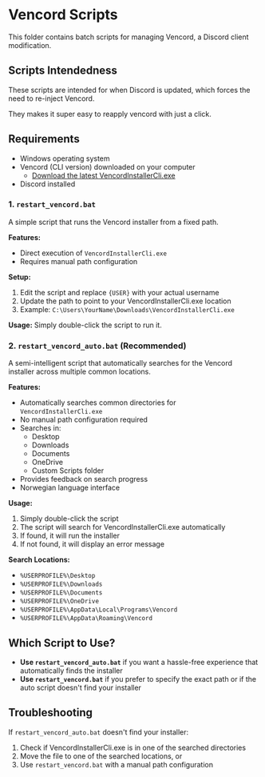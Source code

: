 # Vencord Scripts

This folder contains batch scripts for managing Vencord, a Discord client modification.

## Scripts Intendedness 
These scripts are intended for when Discord is updated, which forces the need to re-inject  Vencord.

They makes it super easy to reapply vencord with just a click.

## Requirements

- Windows operating system
- Vencord (CLI version) downloaded on your computer
    - [Download the latest VencordInstallerCli.exe](https://github.com/Vencord/Installer/releases/latest/download/VencordInstallerCli.exe)
- Discord installed


### 1. `restart_vencord.bat`
A simple script that runs the Vencord installer from a fixed path.


**Features:**
- Direct execution of `VencordInstallerCli.exe`
- Requires manual path configuration

**Setup:**
1. Edit the script and replace `{USER}` with your actual username
2. Update the path to point to your VencordInstallerCli.exe location
3. Example: `C:\Users\YourName\Downloads\VencordInstallerCli.exe`

**Usage:**
Simply double-click the script to run it.

### 2. `restart_vencord_auto.bat` (Recommended)
A semi-intelligent script that automatically searches for the Vencord installer across multiple common locations.

**Features:**
- Automatically searches common directories for `VencordInstallerCli.exe`
- No manual path configuration required
- Searches in:
  - Desktop
  - Downloads
  - Documents
  - OneDrive
  - Custom Scripts folder
- Provides feedback on search progress
- Norwegian language interface

**Usage:**
1. Simply double-click the script
2. The script will search for VencordInstallerCli.exe automatically
3. If found, it will run the installer
4. If not found, it will display an error message

**Search Locations:**
- `%USERPROFILE%\Desktop`
- `%USERPROFILE%\Downloads`
- `%USERPROFILE%\Documents`
- `%USERPROFILE%\OneDrive`
- `%USERPROFILE%\AppData\Local\Programs\Vencord`
- `%USERPROFILE%\AppData\Roaming\Vencord`

## Which Script to Use?

- **Use `restart_vencord_auto.bat`** if you want a hassle-free experience that automatically finds the installer
- **Use `restart_vencord.bat`** if you prefer to specify the exact path or if the auto script doesn't find your installer

## Troubleshooting

If `restart_vencord_auto.bat` doesn't find your installer:
1. Check if VencordInstallerCli.exe is in one of the searched directories
2. Move the file to one of the searched locations, or
3. Use `restart_vencord.bat` with a manual path configuration